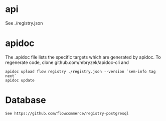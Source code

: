 api
===

  See ./registry.json

apidoc
======
The .apidoc file lists the specific targets which are generated by
apidoc. To regenerate code, clone github.com/mbryzek/apidoc-cli and

    apidoc upload flow registry ./registry.json --version `sem-info tag next`
    apidoc update

Database
========

    See https://github.com/flowcommerce/registry-postgresql
